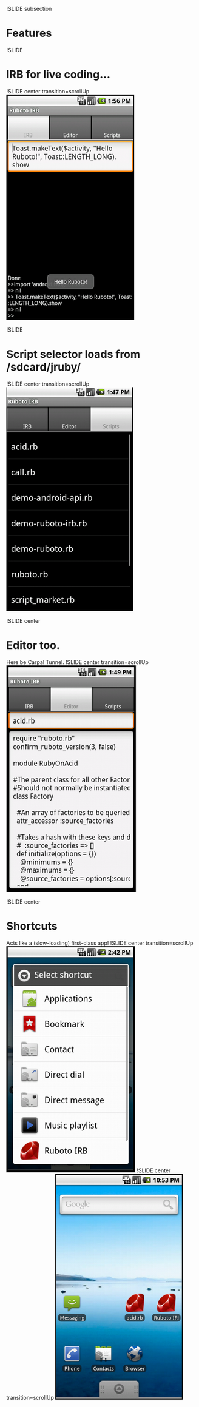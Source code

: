 !SLIDE subsection
# Features

!SLIDE
# IRB for live coding...
!SLIDE center transition=scrollUp
![irb](00a_irb.png)

!SLIDE
# Script selector loads from /sdcard/jruby/
!SLIDE center transition=scrollUp
![load_script](00b_load_script.png)

!SLIDE center
# Editor too.
Here be Carpal Tunnel.
!SLIDE center transition=scrollUp
![](00c_editor.png)

!SLIDE center
# Shortcuts
Acts like a (slow-loading) first-class app!
!SLIDE center transition=scrollUp
![](00d_shortcut.png)
!SLIDE center transition=scrollUp
![](acid_shortcut.png)

